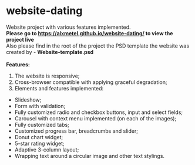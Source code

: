 # website-dating<br>
Website project with various features implemented.<br>
<b>Please go to https://alxmetel.github.io/website-dating/ to view the project live</b><br>
Also please find in the root of the project the PSD template the website was created by - <b>Website-template.psd</b><br>
<br>
<b>Features:</b><br>
1. The website is responsive;<br>
2. Cross-browser compatible with applying graceful degradation;<br>
3. Elements and features implemented:<br>
- Slideshow;<br>
- Form with validation;<br>
- Fully customized radio and checkbox buttons, input and select fields;<br>
- Carousel with context menu implemented (on each of the images);<br>
- Fully customized tabs;<br>
- Customized progress bar, breadcrumbs and slider;<br>
- Donut chart widget;<br>
- 5-star rating widget;<br>
- Adaptive 3-column layout;<br>
- Wrapping text around a circular image and other text stylings.
